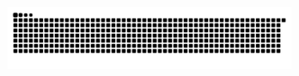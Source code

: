 <picture>
  <img alt="github-snake" src="https://github.com/Airplanejuju/Airplanejuju/blob/main/snek.svg" />
</picture>
